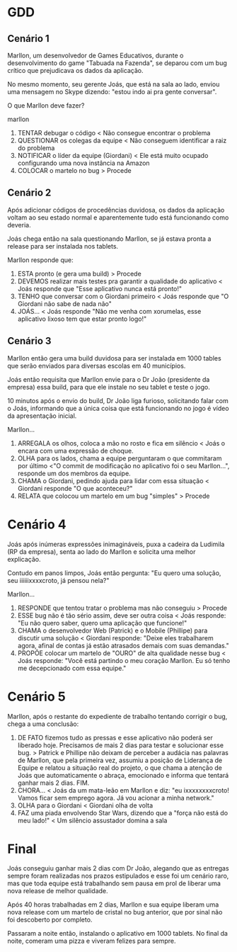 
# GDD

## Cenário 1

Marllon, um desenvolvedor de Games Educativos, durante o desenvolvimento do game \"Tabuada na Fazenda\", se deparou com um bug crítico que prejudicava os dados da aplicação.

No mesmo momento, seu gerente Joás, que está na sala ao lado, enviou uma mensagem no Skype dizendo: \"estou indo ai pra gente conversar\".

O que Marllon deve fazer?


marllon
1) TENTAR debugar o código < Não consegue encontrar o problema
2) QUESTIONAR os colegas da equipe < Não conseguem identificar a raiz do problema
3) NOTIFICAR o líder da equipe (Giordani) < Ele está muito ocupado configurando uma nova instância na Amazon
4) COLOCAR o martelo no bug > Procede

## Cenário 2

Após adicionar códigos de procedências duvidosa, os dados da aplicação voltam ao seu estado normal e aparentemente tudo está funcionando como deveria.

Joás chega então na sala questionando Marllon, se já estava pronta a release para ser instalada nos tablets.

Marllon responde que:
1) ESTA pronto (e gera uma build) > Procede
2) DEVEMOS realizar mais testes pra garantir a qualidade do aplicativo < Joás responde que \"Esse aplicativo nunca está pronto!\"
3) TENHO que conversar com o Giordani primeiro < Joás responde que \"O Giordani não sabe de nada não\"
4) JOÁS... < Joás responde \"Não me venha com xorumelas, esse aplicativo lixoso tem que estar pronto logo!\"

## Cenário 3

Marllon então gera uma build duvidosa para ser instalada em 1000 tables que serão enviados para diversas escolas em 40 municípios.

Joás então requisita que Marllon envie para o Dr João (presidente da empresa) essa build, para que ele instale no seu tablet e teste o jogo.

10 minutos após o envio do build, Dr João liga furioso, solicitando falar com o Joás, informando que a única coisa que está funcionando no jogo é vídeo da apresentação inicial.

Marllon...
1) ARREGALA os olhos, coloca a mão no rosto e fica em silêncio < Joás o encara com uma expressão de choque.
2) OLHA para os lados, chama a equipe perguntaram o que commitaram por último <\"O commit de modificação no aplicativo foi o seu Marllon...\", responde um dos membros da equipe.
3) CHAMA o Giordani, pedindo ajuda para lidar com essa situação < Giordani responde \"O que aconteceu?\"
4) RELATA que colocou um martelo em um bug \"simples\" > Procede

# Cenário 4

Joás após inúmeras expressões inimagináveis, puxa a cadeira da Ludimila (RP da empresa), senta ao lado do Marllon e solicita uma melhor explicação.

Contudo em panos limpos, Joás então pergunta: \"Eu quero uma solução, seu iiiiiixxxxcroto, já pensou nela?\"

Marllon...
1) RESPONDE que tentou tratar o problema mas não conseguiu > Procede
2) ESSE bug não é tão sério assim, deve ser outra coisa < Joás responde: \"Eu não quero saber, quero uma aplicação que funcione!\"
3) CHAMA o desenvolvedor Web (Patrick) e o Mobile (Phillipe) para discutir uma solução < Giordani responde: \"Deixe eles trabalharem agora, afinal de contas já estão atrasados demais com suas demandas.\"
4) PROPÔE colocar um martelo de \"OURO\" de alta qualidade nesse bug < Joás responde: \"Você está partindo o meu coração Marllon. Eu só tenho me decepcionado com essa equipe.\"

# Cenário 5

Marllon, após o restante do expediente de trabalho tentando corrigir o bug, chega a uma conclusão:

1) DE FATO fizemos tudo as pressas e esse aplicativo não poderá ser liberado hoje. Precisamos de mais 2 dias para testar e solucionar esse bug. > Patrick e Phillipe não deixam de perceber a audácia nas palavras de Marllon, que pela primeira vez, assumiu a posição de Liderança de Equipe e relatou a situação real do projeto, o que chama a atenção de Joás que automaticamente o abraça, emocionado e informa que tentará ganhar mais 2 dias. FIM.
2) CHORA... < Joás da um mata-leão em Marllon e diz: \"eu ixxxxxxxxcroto! Vamos ficar sem emprego agora. Já vou acionar a minha network.\"
3) OLHA para o Giordani < Giordani olha de volta
4) FAZ uma piada envolvendo Star Wars, dizendo que a \"força não está do meu lado!\" < Um silêncio assustador domina a sala

# Final

Joás conseguiu ganhar mais 2 dias com Dr João, alegando que as entregas sempre foram realizadas nos prazos estipulados e esse foi um cenário raro, mas que toda equipe está trabalhando sem pausa em prol de liberar uma nova release de melhor qualidade.

Após 40 horas trabalhadas em 2 dias, Marllon e sua equipe liberam uma nova release com um martelo de cristal no bug anterior, que por sinal não foi descoberto por completo.

Passaram a noite então, instalando o aplicativo em 1000 tablets. No final da noite, comeram uma pizza e viveram felizes para sempre.

